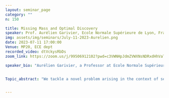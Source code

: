 ```yaml
---
layout: seminar_page
category: ""
n: 150

title: Missing Mass and Optimal Discovery
speaker: Prof. Aurélien Garivier, Ecole Normale Supérieure de Lyon, France
img: assets/img/seminars/July-11-2023-Aurelien.png
date: 2023-07-11 17:00:00 
Venue: MP20, ECE dept
recorded_video: dtVckysRbDs
zoom_link: https://zoom.us/j/99506912102?pwd=c3VWNHpJdmZVWXNsNDRxdHhVaTBuZz09

speaker_bio: "Aurélien Garivier, a Professor at Ecole Normale Supérieure de Lyon in France, works in the realm of stochastic and statistical modeling, approaching the subject from diverse perspectives. With a Ph.D. in Information Theory, his research has primarily focused on Machine Learning, with a particular emphasis on reinforcement learning. Garivier's most influential contributions pertain to the field of bandit models. His research interests extend beyond this domain and encompass Markov models, perfect simulation, and the optimization of stochastic functions, among others. Notably, he has recently delved into the areas of differential privacy and risk-aware reinforcement learning. "


Topic_abstract: "We tackle a novel problem arising in the context of security analysis in power systems, which we refer to as 'optimal discovery with probabilistic expert advice.' To address this challenge, we propose an algorithm that leverages the optimistic paradigm and utilizes the Good-Turing missing mass estimator. Through rigorous analysis, we establish two distinct regret bounds to evaluate the performance of this algorithm, imposing only weak assumptions on the probabilistic experts. Furthermore, by imposing more stringent assumptions, we demonstrate a macroscopic optimality result by comparing the algorithm against both an oracle strategy and uniform sampling. To support our theoretical findings, we supplement our study with numerical experiments, which provide concrete illustrations of the algorithm's performance and its alignment with the established theoretical framework."


---
```


